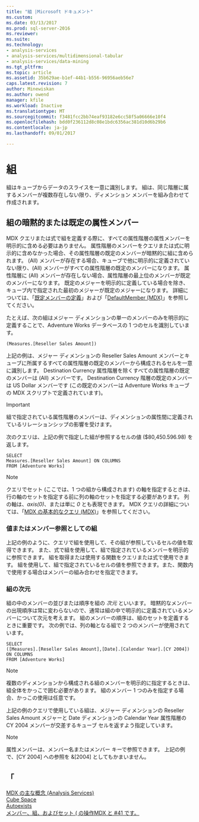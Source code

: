 ```yaml
---
title: "組 |Microsoft ドキュメント"
ms.custom: 
ms.date: 03/13/2017
ms.prod: sql-server-2016
ms.reviewer: 
ms.suite: 
ms.technology:
- analysis-services
- analysis-services/multidimensional-tabular
- analysis-services/data-mining
ms.tgt_pltfrm: 
ms.topic: article
ms.assetid: 35b629ae-b1ef-44b1-b556-96956aeb56e7
caps.latest.revision: 7
author: Minewiskan
ms.author: owend
manager: kfile
ms.workload: Inactive
ms.translationtype: MT
ms.sourcegitcommit: f3481fcc2bb74eaf93182e6cc58f5a06666e10f4
ms.openlocfilehash: bdd0f236112d8c08e1bdc6356ac381d10d6b29b6
ms.contentlocale: ja-jp
ms.lasthandoff: 09/01/2017

---
```

# <a name="tuples"></a>組
  組はキューブからデータのスライスを一意に識別します。 組は、同じ階層に属するメンバーが複数存在しない限り、ディメンション メンバーを組み合わせて作成されます。  
  
## <a name="implicit-or-default-attribute-members-in-a-tuple"></a>組の暗黙的または既定の属性メンバー  
 MDX クエリまたは式で組を定義する際に、すべての属性階層の属性メンバーを明示的に含める必要はありません。 属性階層のメンバーをクエリまたは式に明示的に含めなかった場合、その属性階層の既定のメンバーが暗黙的に組に含められます。 (All) メンバーが存在する場合、キューブで他に明示的に定義されていない限り、(All) メンバーがすべての属性階層の既定のメンバーになります。 属性階層に (All) メンバーが存在しない場合、属性階層の最上位のメンバーが既定のメンバーになります。 既定のメジャーを明示的に定義している場合を除き、キューブ内で指定された最初のメジャーが既定のメジャーになります。 詳細については、「[既定メンバーの定義](../../../analysis-services/multidimensional-models/attribute-properties-define-a-default-member.md)」および「[DefaultMember (MDX)](../../../mdx/defaultmember-mdx.md)」を参照してください。  
  
 たとえば、次の組はメジャー ディメンションの単一のメンバーのみを明示的に定義することで、Adventure Works データベースの 1 つのセルを識別しています。  
  
```  
(Measures.[Reseller Sales Amount])  
```  
  
 上記の例は、メジャー ディメンションの Reseller Sales Amount メンバーとキューブに所属するすべての属性階層の既定のメンバーから構成されるセルを一意に識別します。 Destination Currency 属性階層を除くすべての属性階層の既定のメンバーは (All) メンバーです。 Destination Currency 階層の既定のメンバーは US Dollar メンバーです (この既定のメンバーは Adventure Works キューブの MDX スクリプトで定義されています)。  
  
> [!IMPORTANT]  
>  組で指定されている属性階層のメンバーは、ディメンションの属性間に定義されているリレーションシップの影響を受けます。  
  
 次のクエリは、上記の例で指定した組が参照するセルの値 ($80,450.596.98) を返します。  
  
```  
SELECT   
Measures.[Reseller Sales Amount] ON COLUMNS   
FROM [Adventure Works]  
```  
  
> [!NOTE]  
>  クエリでセット (ここでは、1 つの組から構成されます) の軸を指定するときは、行の軸のセットを指定する前に列の軸のセットを指定する必要があります。 列の軸は、*axis(0)*、または単に *0* とも表現できます。 MDX クエリの詳細については、「[MDX の基本的なクエリ (MDX)](../../../analysis-services/multidimensional-models/mdx/mdx-query-the-basic-query.md)」を参照してください。  
  
### <a name="tuples-as-values-or-member-references"></a>値またはメンバー参照としての組  
 上記の例のように、クエリで組を使用して、その組が参照しているセルの値を取得できます。 また、式で組を使用して、組で指定されているメンバーを明示的に参照できます。 組を取得または使用する関数をクエリまたは式で使用できます。 組を使用して、組で指定されているセルの値を参照できます。また、関数内で使用する場合はメンバーの組み合わせを指定できます。  
  
### <a name="tuple-dimensionality"></a>組の次元  
 組の中のメンバーの並びまたは順序を組の *次元* といいます。 暗黙的なメンバーの出現順序は常に変わらないので、通常は組の中で明示的に定義されているメンバーについて次元を考えます。 組のメンバーの順序は、組のセットを定義するときに重要です。 次の例では、列の軸となる組で 2 つのメンバーが使用されています。  
  
```  
SELECT   
([Measures].[Reseller Sales Amount],[Date].[Calendar Year].[CY 2004]) ON COLUMNS   
FROM [Adventure Works]  
```  
  
> [!NOTE]  
>  複数のディメンションから構成される組のメンバーを明示的に指定するときは、組全体をかっこで囲む必要があります。 組のメンバー 1 つのみを指定する場合、かっこの使用は任意です。  
  
 上記の例のクエリで使用している組は、メジャー ディメンションの Reseller Sales Amount メジャーと Date ディメンションの Calendar Year 属性階層の CY 2004 メンバーが交差するキューブ セルを返すよう指定しています。  
  
> [!NOTE]  
>  属性メンバーは、メンバー名またはメンバー キーで参照できます。 上記の例で、[CY 2004] への参照を &[2004] としてもかまいません。  
  
## <a name="see-also"></a>「  
 [MDX の主な概念 (Analysis Services)](../../../analysis-services/multidimensional-models/mdx/key-concepts-in-mdx-analysis-services.md)   
 [Cube Space](../../../analysis-services/multidimensional-models/mdx/cube-space.md)   
 [Autoexists](../../../analysis-services/multidimensional-models/mdx/autoexists.md)   
 [メンバー、組、およびセット &#40; の操作MDX と #41 です。](../../../analysis-services/multidimensional-models/mdx/working-with-members-tuples-and-sets-mdx.md)  
  
  

